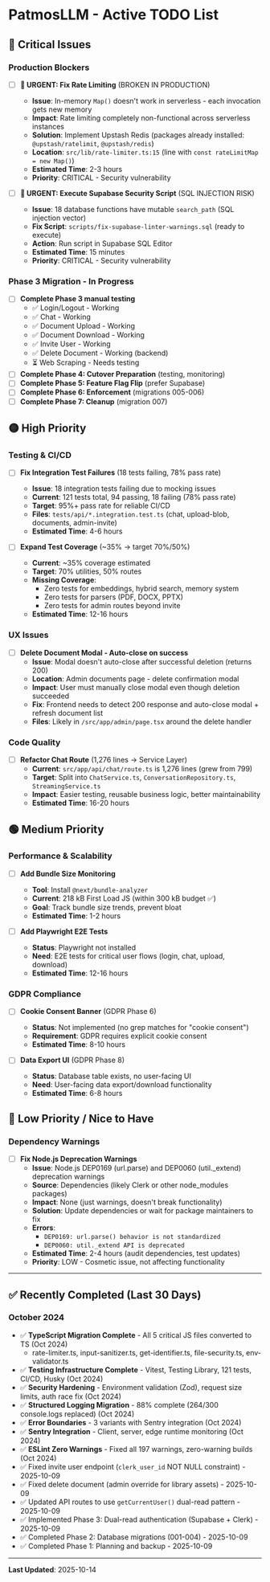 # PatmosLLM - Active TODO List

## 🔴 Critical Issues

### Production Blockers
- [ ] **🚨 URGENT: Fix Rate Limiting** (BROKEN IN PRODUCTION)
  - **Issue**: In-memory `Map()` doesn't work in serverless - each invocation gets new memory
  - **Impact**: Rate limiting completely non-functional across serverless instances
  - **Solution**: Implement Upstash Redis (packages already installed: `@upstash/ratelimit`, `@upstash/redis`)
  - **Location**: `src/lib/rate-limiter.ts:15` (line with `const rateLimitMap = new Map()`)
  - **Estimated Time**: 2-3 hours
  - **Priority**: CRITICAL - Security vulnerability

- [ ] **🚨 URGENT: Execute Supabase Security Script** (SQL INJECTION RISK)
  - **Issue**: 18 database functions have mutable `search_path` (SQL injection vector)
  - **Fix Script**: `scripts/fix-supabase-linter-warnings.sql` (ready to execute)
  - **Action**: Run script in Supabase SQL Editor
  - **Estimated Time**: 15 minutes
  - **Priority**: CRITICAL - Security vulnerability

### Phase 3 Migration - In Progress
- [ ] **Complete Phase 3 manual testing**
  - ✅ Login/Logout - Working
  - ✅ Chat - Working
  - ✅ Document Upload - Working
  - ✅ Document Download - Working
  - ✅ Invite User - Working
  - ✅ Delete Document - Working (backend)
  - ⏳ Web Scraping - Needs testing
- [ ] **Complete Phase 4: Cutover Preparation** (testing, monitoring)
- [ ] **Complete Phase 5: Feature Flag Flip** (prefer Supabase)
- [ ] **Complete Phase 6: Enforcement** (migrations 005-006)
- [ ] **Complete Phase 7: Cleanup** (migration 007)

## 🟡 High Priority

### Testing & CI/CD
- [ ] **Fix Integration Test Failures** (18 tests failing, 78% pass rate)
  - **Issue**: 18 integration tests failing due to mocking issues
  - **Current**: 121 tests total, 94 passing, 18 failing (78% pass rate)
  - **Target**: 95%+ pass rate for reliable CI/CD
  - **Files**: `tests/api/*.integration.test.ts` (chat, upload-blob, documents, admin-invite)
  - **Estimated Time**: 4-6 hours

- [ ] **Expand Test Coverage** (~35% → target 70%/50%)
  - **Current**: ~35% coverage estimated
  - **Target**: 70% utilities, 50% routes
  - **Missing Coverage**:
    - Zero tests for embeddings, hybrid search, memory system
    - Zero tests for parsers (PDF, DOCX, PPTX)
    - Zero tests for admin routes beyond invite
  - **Estimated Time**: 12-16 hours

### UX Issues
- [ ] **Delete Document Modal - Auto-close on success**
  - **Issue**: Modal doesn't auto-close after successful deletion (returns 200)
  - **Location**: Admin documents page - delete confirmation modal
  - **Impact**: User must manually close modal even though deletion succeeded
  - **Fix**: Frontend needs to detect 200 response and auto-close modal + refresh document list
  - **Files**: Likely in `/src/app/admin/page.tsx` around the delete handler

### Code Quality
- [ ] **Refactor Chat Route** (1,276 lines → Service Layer)
  - **Current**: `src/app/api/chat/route.ts` is 1,276 lines (grew from 799)
  - **Target**: Split into `ChatService.ts`, `ConversationRepository.ts`, `StreamingService.ts`
  - **Impact**: Easier testing, reusable business logic, better maintainability
  - **Estimated Time**: 16-20 hours

## 🟢 Medium Priority

### Performance & Scalability
- [ ] **Add Bundle Size Monitoring**
  - **Tool**: Install `@next/bundle-analyzer`
  - **Current**: 218 kB First Load JS (within 300 kB budget ✅)
  - **Goal**: Track bundle size trends, prevent bloat
  - **Estimated Time**: 1-2 hours

- [ ] **Add Playwright E2E Tests**
  - **Status**: Playwright not installed
  - **Need**: E2E tests for critical user flows (login, chat, upload, download)
  - **Estimated Time**: 12-16 hours

### GDPR Compliance
- [ ] **Cookie Consent Banner** (GDPR Phase 6)
  - **Status**: Not implemented (no grep matches for "cookie consent")
  - **Requirement**: GDPR requires explicit cookie consent
  - **Estimated Time**: 8-10 hours

- [ ] **Data Export UI** (GDPR Phase 8)
  - **Status**: Database table exists, no user-facing UI
  - **Need**: User-facing data export/download functionality
  - **Estimated Time**: 6-8 hours

## 🔵 Low Priority / Nice to Have

### Dependency Warnings
- [ ] **Fix Node.js Deprecation Warnings**
  - **Issue**: Node.js DEP0169 (url.parse) and DEP0060 (util._extend) deprecation warnings
  - **Source**: Dependencies (likely Clerk or other node_modules packages)
  - **Impact**: None (just warnings, doesn't break functionality)
  - **Solution**: Update dependencies or wait for package maintainers to fix
  - **Errors**:
    - `DEP0169: url.parse() behavior is not standardized`
    - `DEP0060: util._extend API is deprecated`
  - **Estimated Time**: 2-4 hours (audit dependencies, test updates)
  - **Priority**: LOW - Cosmetic issue, not affecting functionality

---

## ✅ Recently Completed (Last 30 Days)

### October 2024
- ✅ **TypeScript Migration Complete** - All 5 critical JS files converted to TS (Oct 2024)
  - rate-limiter.ts, input-sanitizer.ts, get-identifier.ts, file-security.ts, env-validator.ts
- ✅ **Testing Infrastructure Complete** - Vitest, Testing Library, 121 tests, CI/CD, Husky (Oct 2024)
- ✅ **Security Hardening** - Environment validation (Zod), request size limits, auth race fix (Oct 2024)
- ✅ **Structured Logging Migration** - 88% complete (264/300 console.logs replaced) (Oct 2024)
- ✅ **Error Boundaries** - 3 variants with Sentry integration (Oct 2024)
- ✅ **Sentry Integration** - Client, server, edge runtime monitoring (Oct 2024)
- ✅ **ESLint Zero Warnings** - Fixed all 197 warnings, zero-warning builds (Oct 2024)
- ✅ Fixed invite user endpoint (`clerk_user_id` NOT NULL constraint) - 2025-10-09
- ✅ Fixed delete document (admin override for library assets) - 2025-10-09
- ✅ Updated API routes to use `getCurrentUser()` dual-read pattern - 2025-10-09
- ✅ Implemented Phase 3: Dual-read authentication (Supabase + Clerk) - 2025-10-09
- ✅ Completed Phase 2: Database migrations (001-004) - 2025-10-09
- ✅ Completed Phase 1: Planning and backup - 2025-10-09

---

**Last Updated**: 2025-10-14
